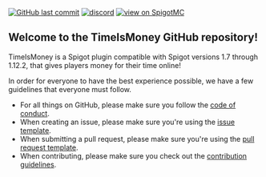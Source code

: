 [![GitHub last commit](https://img.shields.io/github/last-commit/mastercake10/TimeIsMoney.svg)](https://github.com/mastercake10/TimeIsMoney/commits/master)
[![discord](https://discordapp.com/api/guilds/330725294749122561/widget.png)](https://discord.gg/3xgsPh8)
[![view on SpigotMC](https://img.shields.io/badge/view%20on-spigotmc-orange.svg)](https://www.spigotmc.org/resources/time-is-money.12409/)

## Welcome to the TimeIsMoney GitHub repository!
TimeIsMoney is a Spigot plugin compatible with Spigot versions 1.7 through 1.12.2, that gives players money for their time online!

In order for everyone to have the best experience possible, we have a few guidelines that everyone must follow.    
- For all things on GitHub, please make sure you follow the [code of conduct](CODE_OF_CONDUCT.md).  
- When creating an issue, please make sure you're using the [issue template](ISSUE_TEMPLATE.md).  
- When submitting a pull request, please make sure you're using the [pull request template](PULL_REQUEST_TEMPLATE.md).
- When contributing, please make sure you check out the [contribution guidelines](CONTRIBUTING.md).  
